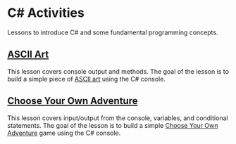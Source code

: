 # <span>C#</span> Activities
Lessons to introduce C# and some fundamental programming concepts.

## [ASCII Art](AsciiArtLesson.md)
This lesson covers console output and methods. The goal of the lesson is to build a simple piece of [ASCII art](https://en.wikipedia.org/wiki/ASCII_art) using the C# console.

## [Choose Your Own Adventure](CyaLesson.md)
This lesson covers input/output from the console, variables, and conditional statements. The goal of the lesson is to build a simple [Choose Your Own Adventure](https://en.wikipedia.org/wiki/Choose_Your_Own_Adventure) game using the C# console.